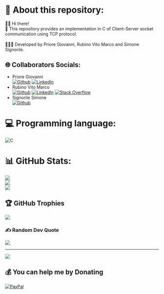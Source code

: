 # 💫 About this repository:
👋🏻 Hi there! <br>
🔭 This repository provides an implementation in C of Client-Server socket communication using TCP protocol. <br><br>
👨🏻‍💻 Developed by Priore Giovanni, Rubino Vito Marco and Simone Signorile.

## 🌐 Collaborators Socials:
* Priore Giovanni <br>
[![Github](https://img.shields.io/badge/GitHub-100000?style=for-the-badge&logo=github&logoColor=white)](https://github.com/GiovanniPriore) [![LinkedIn](https://img.shields.io/badge/LinkedIn-%230077B5.svg?logo=linkedin&logoColor=white)](https://www.linkedin.com/in/giovanni-priore-6b8508205/) 
* Rubino Vito Marco <br>
[![Github](https://img.shields.io/badge/GitHub-100000?style=for-the-badge&logo=github&logoColor=white)](https://github.com/vitomarcorubino) [![LinkedIn](https://img.shields.io/badge/github-%23121011.svg?logo=github&logoColor=white)](https://www.linkedin.com/in/vitomarcorubino/) [![Stack Overflow](https://img.shields.io/badge/-Stackoverflow-FE7A16?logo=stack-overflow&logoColor=white)](https://stackoverflow.com/users/11417498/marco-rubino) 
* Signorile Simone <br>
[![Github](https://img.shields.io/badge/GitHub-100000?style=for-the-badge&logo=github&logoColor=white)](https://github.com/simonesignorile) 


# 💻 Programming language:
![C](https://img.shields.io/badge/c-%2300599C.svg?style=for-the-badge&logo=&logoColor=white)
# 📊 GitHub Stats:
![](https://github-readme-stats.vercel.app/api?username=vitomarcorubino&theme=dark&hide_border=false&include_all_commits=true&count_private=true)<br/>
![](https://github-readme-streak-stats.herokuapp.com/?user=vitomarcorubino&theme=dark&hide_border=false)<br/>
![](https://github-readme-stats.vercel.app/api/top-langs/?username=vitomarcorubino&theme=dark&hide_border=false&include_all_commits=true&count_private=true&layout=compact)

## 🏆 GitHub Trophies
![](https://github-profile-trophy.vercel.app/?username=vitomarcorubino&theme=radical&no-frame=false&no-bg=false&margin-w=4)

### ✍️ Random Dev Quote
![](https://quotes-github-readme.vercel.app/api?type=vetical&theme=radical)

---
[![](https://visitcount.itsvg.in/api?id=vitomarcorubino&icon=5&color=0)](https://visitcount.itsvg.in)

## 💰 You can help me by Donating
[![PayPal](https://img.shields.io/badge/PayPal-00457C?style=for-the-badge&logo=paypal&logoColor=white)](https://paypal.me/vitomarcorubino) 

 
